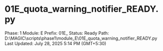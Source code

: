 # 01E_quota_warning_notifier_READY.py

Phase: 1
Module: E
Prefix: 01E_
Status: Ready
Path: D:\MAGIC\scripts\phase1\module_E\01E_quota_warning_notifier_READY.py
Last Updated: July 28, 2025 5:14 PM (GMT+5:30)